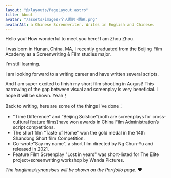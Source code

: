 ```yaml
---
layout: "@/layouts/PageLayout.astro"
title: About
avatar: "/assets/images/个人图片-圆形.png"
avatarAlt: a Chinese Scrennwriter. Writes in English and Chinese.
---
```


Hello you! How wonderful to meet you here! I am Zhou Zhou.

I was born in Hunan, China. MA, I recently graduated from the Beijing Film Academy as a Screenwriting & Film studies major.

I'm still learning.

I am looking forward to a writing career and have written several scripts.

And I am super excited to finish my short film shooting in August! This narrowing of the gap between visual and screenplay is very beneficial. I hope it will be shown. Yeah！

Back to writing, here are some of the things I've done：

- "Time Difference" and “Beijing Solstice"(both are screenplays for cross-cultural feature films)have won awards in China Film Administration’s script competitions.
- The short film “Taste of Home" won the gold medal in the 14th Shandong Short film Competition.
- Co-wrote"Say my name", a short film directed by Ng Chun-Yu and released in 2021.
- Feature Film Screenplay "Lost in years" was short-listed for The Elite project+screenwriting workshop by Wanda Pictures.

_The longlines/synopsises will be shown on the Portfolio page._ ❤️
